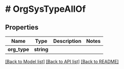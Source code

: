 # # OrgSysTypeAllOf

## Properties

Name | Type | Description | Notes
------------ | ------------- | ------------- | -------------
**org_type** | **string** |  |

[[Back to Model list]](../../README.md#models) [[Back to API list]](../../README.md#endpoints) [[Back to README]](../../README.md)
